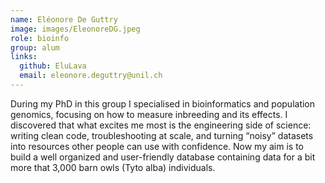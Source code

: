 ```yaml
---
name: Eléonore De Guttry
image: images/EleonoreDG.jpeg
role: bioinfo
group: alum
links:
  github: EluLava
  email: eleonore.deguttry@unil.ch
---
```


During my PhD in this group I specialised in bioinformatics and population genomics, focusing on how to measure inbreeding and its effects. I discovered that what excites me most is the engineering side of science: writing clean code, troubleshooting at scale, and turning “noisy” datasets into resources other people can use with confidence. Now my aim is to build a well organized and user-friendly database containing data for a bit more that 3,000 barn owls (Tyto alba) individuals.

